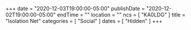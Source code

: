 +++
date = "2020-12-03T19:00:00-05:00"
publishDate = "2020-12-02T19:00:00-05:00"
endTime = ""
location = ""
ncs = [ "KA0LDG" ]
title = "Isolation Net"
categories = [ "Social" ]
dates = [ "Hidden" ]
+++
